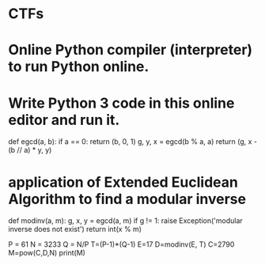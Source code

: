 # CTFs
# Online Python compiler (interpreter) to run Python online.
# Write Python 3 code in this online editor and run it.
def egcd(a, b):
    if a == 0:
        return (b, 0, 1)
    g, y, x = egcd(b % a, a)
    return (g, x - (b // a) * y, y)

# application of Extended Euclidean Algorithm to find a modular inverse
def modinv(a, m):
    g, x, y = egcd(a, m)
    if g != 1:
        raise Exception('modular inverse does not exist')
    return int(x % m) 
    
P = 61
N = 3233
Q = N/P
T=(P-1)*(Q-1)
E=17
D=modinv(E, T)
C=2790
M=pow(C,D,N)
print(M)

